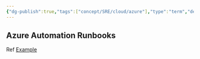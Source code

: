 ```yaml
---
{"dg-publish":true,"tags":["concept/SRE/cloud/azure"],"type":"term","definition":"Azure Automation delivers a cloud-based automation, operating system updates, and configuration service that supports consistent management across your Azure and non-Azure environments.","ms-learn-url":"https://learn.microsoft.com/en-us/azure/automation/","creation_date":"2024-05-02 22:00","permalink":"/concepts/azure-automation/","dgPassFrontmatter":true}
---
```



## Azure Automation Runbooks

Ref [Example](https://learn.microsoft.com/en-us/azure/automation/learn/powershell-runbook-managed-identity#create-powershell-runbook)

